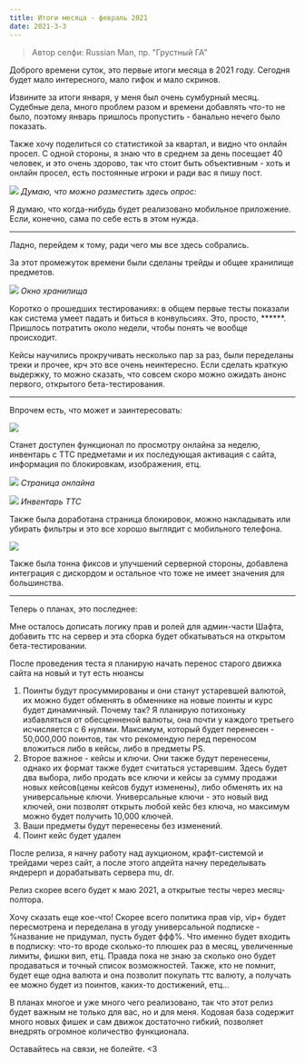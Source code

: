 ```yaml
---
title: Итоги месяца - февраль 2021
date: 2021-3-3
---
```


> Автор селфи: Russian Man, пр. "Грустный ГА"

Доброго времени суток, это первые итоги месяца в 2021 году. Сегодня будет мало интересного, мало гифок и мало скринов.

Извините за итоги января, у меня был очень сумбурный месяц. Судебные дела, много проблем разом и времени добавлять что-то не было, поэтому январь пришлось пропустить - банально нечего было показать.

Также хочу поделиться со статистикой за квартал, и видно что онлайн просел. С одной стороны, я знаю что в среднем за день посещает 40 человек, и это очень здорово, так что стоит быть объективным - хоть и онлайн просел, есть постоянные игроки и ради вас я пишу пост.

![](https://digital-garden.website.yandexcloud.net/images/archives/lost.png)
*Думаю, что можно разместить здесь опрос:*

Я думаю, что когда-нибудь будет реализовано мобильное приложение. Если, конечно, сама по себе есть в этом нужда.

* * *

Ладно, перейдем к тому, ради чего мы все здесь собрались.

За этот промежуток времени были сделаны трейды и общее хранилище предметов.

![](https://digital-garden.website.yandexcloud.net/images/archives/lost.png)
*Окно хранилища*

Коротко о прошедших тестированиях: в общем первые тесты показали как система умеет падать и биться в конвульсиях. Это, просто, \*\*\*\*\*\*. Пришлось потратить около недели, чтобы понять че вообще происходит.

Кейсы научились прокручивать несколько пар за раз, были переделаны треки и прочее, крч это все очень неинтересно. Если сделать краткую выдержку, то можно сказать, что совсем скоро можно ожидать анонс первого, открытого бета-тестирования.

* * *

Впрочем есть, что может и заинтересовать:

![](https://digital-garden.website.yandexcloud.net/images/archives/lost.png)

Станет доступен функционал по просмотру онлайна за неделю, инвентарь с ТТС предметами и их последующая активация с сайта, информация по блокировкам, изображения, етц.

![](https://digital-garden.website.yandexcloud.net/images/archives/lost.png)
*Страница онлайна*

![](https://digital-garden.website.yandexcloud.net/images/archives/lost.png)
*Инвентарь ТТС*

Также была доработана страница блокировок, можно накладывать или убирать фильтры и это все хорошо выглядит с мобильного телефона.

![](https://digital-garden.website.yandexcloud.net/images/archives/shaftcc/fcde03e2-a1dd-4ca6-b155-9b4ed4abe421.gif)

Также была тонна фиксов и улучшений серверной стороны, добавлена интеграция с дискордом и остальное что тоже не имеет значения для большинства.

* * *

Теперь о планах, это последнее:

Мне осталось дописать логику прав и ролей для админ-части Шафта, добавить ттс на сервер и эта сборка будет обкатываться на открытом бета-тестировании.

После проведения теста я планирую начать перенос старого движка сайта на новый и тут есть нюансы

1.  Поинты будут просуммированы и они станут устаревшей валютой, их можно будет обменять в обменнике на новые поинты и курс будет динамичный. Почему так? Я планирую потихоньку избавляться от обесценненой валюты, она почти у каждого третьего исчисляется с 6 нулями. Максимум, который будет перенесен - 50,000,000 поинтов, так что рекомендую перед переносом вложиться либо в кейсы, либо в предметы PS.
2.  Второе важное - кейсы и ключи. Они также будут перенесены, однако их формат также будет считаться устаревшим. Здесь будет два выбора, либо продать все ключи и кейсы за сумму продажи новых кейсов(цены кейсов будут изменены), либо обменять их на универсальные ключи. Универсальные ключи - это новый вид ключей, они позволят открыть любой кейс без ключа, но максимум можно будет получить 10,000 ключей.
3.  Ваши предметы будут перенесены без изменений.
4.  Поинт кейс будет удален

После релиза, я начну работу над аукционом, крафт-системой и трейдами через сайт, а после этого апдейта начну переделывать яндерерп и дорабатывать сервера mu, dr.

Релиз скорее всего будет к маю 2021, а открытые тесты через месяц-полтора.

Хочу сказать еще кое-что! Скорее всего политика прав vip, vip+ будет пересмотрена и переделана в угоду универсальной подписке - %название не придумал, пусть будет ффф%. Что именно будет входить в подписку: что-то вроде сколько-то плюшек раз в месяц, увеличенные лимиты, фишки вип, етц. Правда пока не знаю за сколько оно будет продаваться и точный список возможностей. Также, кто не помнит, будет еще одна валюта и она позволит покупать ттс валюту, а получать ее можно будет из поинтов, каких-то достижений, етц...

В планах многое и уже много чего реализовано, так что этот релиз будет важным не только для вас, но и для меня. Кодовая база содержит много новых фишек и сам движок достаточно гибкий, позволяет внедрять огромное количество функционала.

Оставайтесь на связи, не болейте. <3
